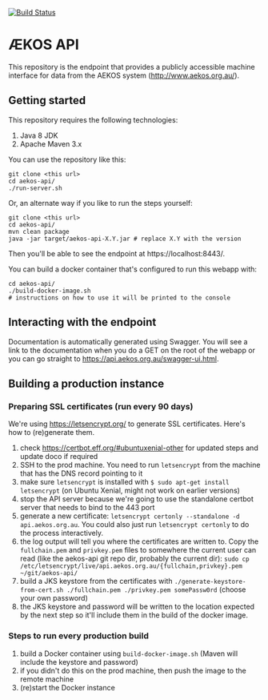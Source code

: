 [![Build Status](https://travis-ci.org/adelaideecoinformatics/aekos-api.svg?branch=master)](https://travis-ci.org/adelaideecoinformatics/aekos-api)

# &AElig;KOS API
This repository is the endpoint that provides a publicly accessible machine interface for data from the AEKOS system (http://www.aekos.org.au/).

## Getting started
This repository requires the following technologies:
 1. Java 8 JDK
 2. Apache Maven 3.x

You can use the repository like this:

    git clone <this url>
    cd aekos-api/
    ./run-server.sh

Or, an alternate way if you like to run the steps yourself:

    git clone <this url>
    cd aekos-api/
    mvn clean package
    java -jar target/aekos-api-X.Y.jar # replace X.Y with the version
Then you'll be able to see the endpoint at https://localhost:8443/.

You can build a docker container that's configured to run this webapp with:

    cd aekos-api/
    ./build-docker-image.sh
    # instructions on how to use it will be printed to the console

## Interacting with the endpoint
Documentation is automatically generated using Swagger. You will see a link to the documentation when you do a GET on the root of the webapp or you can go straight to https://api.aekos.org.au/swagger-ui.html.

## Building a production instance

### Preparing SSL certificates (run every 90 days)
We're using https://letsencrypt.org/ to generate SSL certificates. Here's how to (re)generate them.
 1. check https://certbot.eff.org/#ubuntuxenial-other for updated steps and update doco if required
 1. SSH to the prod machine. You need to run `letsencrypt` from the machine that has the DNS record pointing to it
 1. make sure `letsencrypt` is installed with `$ sudo apt-get install letsencrypt` (on Ubuntu Xenial, might not work on earlier versions)
 1. stop the API server because we're going to use the standalone certbot server that needs to bind to the 443 port
 1. generate a new certificate: `letsencrypt certonly --standalone -d api.aekos.org.au`. You could also just run `letsencrypt certonly` to do the process interactively.
 1. the log output will tell you where the certificates are written to. Copy the `fullchain.pem` and `privkey.pem` files to somewhere the current user can read (like the aekos-api git repo dir, probably the current dir): `sudo cp /etc/letsencrypt/live/api.aekos.org.au/{fullchain,privkey}.pem ~/git/aekos-api/`
 1. build a JKS keystore from the certificates with `./generate-keystore-from-cert.sh ./fullchain.pem ./privkey.pem somePassw0rd` (choose your own password)
 1. the JKS keystore and password will be written to the location expected by the next step so it'll include them in the build of the docker image.

### Steps to run every production build
 1. build a Docker container using `build-docker-image.sh` (Maven will include the keystore and password)
 1. if you didn't do this on the prod machine, then push the image to the remote machine
 1. (re)start the Docker instance
